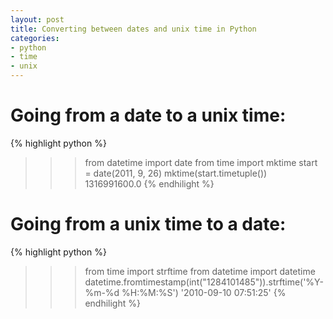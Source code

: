 ```yaml
---
layout: post
title: Converting between dates and unix time in Python
categories:
- python
- time 
- unix
---
```


# Going from a date to a unix time:

{% highlight python %}
>>> from datetime import date
>>> from time import mktime
>>> start = date(2011, 9, 26)
>>> mktime(start.timetuple())
1316991600.0
{% endhilight %}

# Going from a unix time to a date:

{% highlight python %}
>>> from time import strftime
>>> from datetime import datetime
>>> datetime.fromtimestamp(int("1284101485")).strftime('%Y-%m-%d %H:%M:%S')
'2010-09-10 07:51:25'
{% endhilight %}



